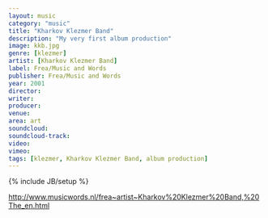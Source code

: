 ```yaml
---
layout: music
category: "music"
title: "Kharkov Klezmer Band"
description: "My very first album production"
image: kkb.jpg
genre: [klezmer]
artist: [Kharkov Klezmer Band]
label: Frea/Music and Words
publisher: Frea/Music and Words
year: 2001
director: 
writer: 
producer: 
venue: 
area: art
soundcloud: 
soundcloud-track: 
video: 
vimeo: 
tags: [klezmer, Kharkov Klezmer Band, album production]
---
```

{% include JB/setup %}

http://www.musicwords.nl/frea~artist~Kharkov%20Klezmer%20Band,%20The_en.html
